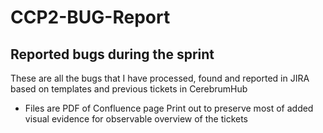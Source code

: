 # CCP2-BUG-Report
<h2>Reported bugs during the sprint</h2>

These are all the bugs that I have processed, found and reported in JIRA based on templates and previous tickets in CerebrumHub
  
- Files are PDF of Confluence page Print out to preserve most of added visual evidence for observable overview of the tickets
